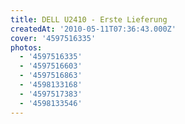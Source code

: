 ```yaml
---
title: DELL U2410 - Erste Lieferung
createdAt: '2010-05-11T07:36:43.000Z'
cover: '4597516335'
photos:
  - '4597516335'
  - '4597516603'
  - '4597516863'
  - '4598133168'
  - '4597517383'
  - '4598133546'
---
```


